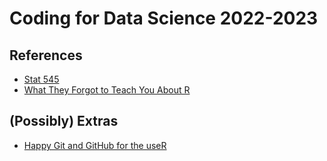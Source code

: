 # Coding for Data Science 2022-2023

## References

* [Stat 545](https://stat545.com/index.html)
* [What They Forgot to Teach You About R](https://rstats.wtf)

## (Possibly) Extras

* [Happy Git and GitHub for the useR](https://happygitwithr.com)
